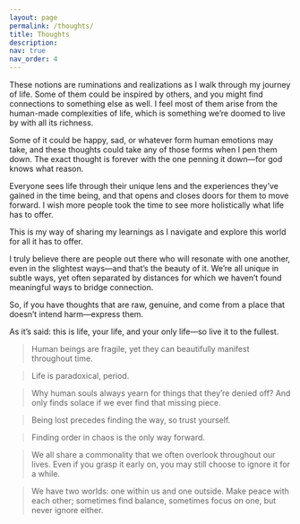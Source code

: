 ```yaml
---
layout: page
permalink: /thoughts/
title: Thoughts
description: 
nav: true
nav_order: 4
---
```


These notions are ruminations and realizations as I walk through my journey of life. Some of them could be inspired by others, and you might find connections to something else as well. I feel most of them arise from the human-made complexities of life, which is something we’re doomed to live by with all its richness.

Some of it could be happy, sad, or whatever form human emotions may take, and these thoughts could take any of those forms when I pen them down. The exact thought is forever with the one penning it down—for god knows what reason.

Everyone sees life through their unique lens and the experiences they’ve gained in the time being, and that opens and closes doors for them to move forward. I wish more people took the time to see more holistically what life has to offer.

This is my way of sharing my learnings as I navigate and explore this world for all it has to offer.

I truly believe there are people out there who will resonate with one another, even in the slightest ways—and that’s the beauty of it. We’re all unique in subtle ways, yet often separated by distances for which we haven’t found meaningful ways to bridge connection.

So, if you have thoughts that are raw, genuine, and come from a place that doesn’t intend harm—express them.

As it’s said: this is life, your life, and your only life—so live it to the fullest.


<blockquote class="small-quote">
  Human beings are fragile, yet they can beautifully manifest throughout time.
</blockquote>


<blockquote class="small-quote">
  Life is paradoxical, period.
</blockquote>

<blockquote class="small-quote">
  Why human souls always yearn for things that they’re denied off? And only finds solace if we ever find that missing piece. 
</blockquote>


<blockquote class="small-quote">
  Being lost precedes finding the way, so trust yourself.
</blockquote>


<blockquote class="small-quote">
  Finding order in chaos is the only way forward.
</blockquote>

<blockquote class="small-quote">
  We all share a commonality that we often overlook throughout our lives. Even if you grasp it early on, you may still choose to ignore it for a while.
</blockquote>

<blockquote class="small-quote">
  We have two worlds: one within us and one outside. Make peace with each other; sometimes find balance, sometimes focus on one, but never ignore either.
</blockquote>








